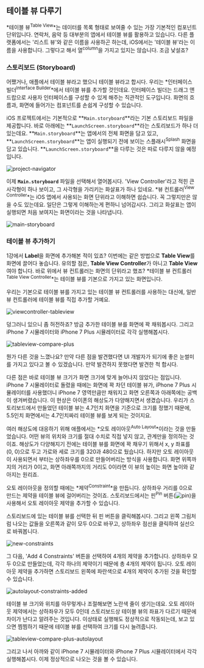 ## 테이블 뷰 다루기

*테이블 뷰<sup>Table View</sup>*는 데이터를 목록 형태로 보여줄 수 있는 가장 기본적인 컴포넌트 단위입니다. 연락처, 음악 등 대부분의 앱에서 테이블 뷰를 활용하고 있습니다. 다른 플랫폼에서는 '리스트 뷰'와 같은 이름을 사용하곤 하는데, iOS에서는 '테이블 뷰'라는 이름을 사용합니다. 그렇다고 해서 열<sup>column</sup>을 가지고 있지는 않습니다. 조금 낯설죠?

### 스토리보드 (Storyboard)

어쨌거나, 애플에서 테이블 뷰라고 했으니 테이블 뷰라고 합시다. 우리는 *인터페이스 빌더<sup>Interface Builder</sup>*에서 테이블 뷰를 추가할 것인데요. 인터페이스 빌더는 드래그 앤 드랍으로 사용자 인터페이스를 구성할 수 있게 해주는 직관적인 도구입니다. 화면의 흐름과, 화면에 들어가는 컴포넌트를 손쉽게 구성할 수 있습니다.

iOS 프로젝트에서는 기본적으로 **`Main.storyboard`**라는 기본 스토리보드 파일을 제공합니다. 바로 아래에는 **`LaunchScreen.storyboard`**라는 스토리보드가 하나 더 있는데요. **`Main.storyboard`**는 앱에서의 전체 화면을 담고 있고, **`LaunchScreen.storyboard`**는 앱이 실행되기 전에 보이는 스플래시<sup>Splash</sup> 화면을 담고 있습니다. **`LaunchScreen.storyboard`**을 다루는 것은 따로 다루지 않을 예정입니다.

![project-navigator](../images/Chapter-4/project-navigator.png)

이제 **`Main.storyboard`** 파일을 선택해서 열어봅시다. 'View Controller'라고 적힌 큰 사각형이 하나 보이고, 그 사각형을 가리키는 화살표가 하나 있네요. *뷰 컨트롤러<sup>View Controller</sup>*는 iOS 앱에서 사용되는 화면 단위라고 이해하면 쉽습니다. 꼭 그렇지만은 않을 수도 있는데요. 일단은 그렇게 이해하는게 편하니 넘어갑시다. 그리고 화살표는 앱이 실행되면 처음 보여지는 화면이라는 것을 나타냅니다.

![main-storyboard](../images/Chapter-4/main-storyboard.png)

### 테이블 뷰 추가하기

1강에서 **Label**을 화면에 추가해본 적이 있죠? 이번에는 같은 방법으로 **Table View**를 화면에 끌어다 놓습니다. 유의할 점은, **Table View Controller**가 아니고 **Table View**여야 합니다. 바로 위에서 뷰 컨트롤러는 화면의 단위라고 했죠? *테이블 뷰 컨트롤러<sup>Table View Controller</sup>*는 테이블 뷰를 기본으로 가지고 있는 화면입니다.

우리는 기본으로 테이블 뷰를 가지고 있는 테이블 뷰 컨트롤러를 사용하는 대신에, 일반 뷰 컨트롤러에 테이블 뷰를 직접 추가할 거예요.

![viewcontroller-tableview](../images/Chapter-4/viewcontroller-tableview.png)

덩그러니 있으니 좀 허전하죠? 방금 추가한 테이블 뷰를 화면에 꽉 채워봅시다. 그리고 iPhone 7 시뮬레이터와 iPhone 7 Plus 시뮬레이터로 각각 실행해봅시다.

![tableview-compare-plus](../images/Chapter-4/tableview-compare-plus.png)

뭔가 다른 것을 느꼈나요? 만약 다른 점을 발견했다면 UI 개발자가 되기에 좋은 눈썰미를 가지고 있다고 볼 수 있겠습니다. 만약 발견하지 못했다면 발견한 척 합시다.

다른 점은 바로 테이블 뷰 크기가 화면 크기에 맞게 늘어나지 않았다는 점입니다. iPhone 7 시뮬레이터로 돌렸을 때에는 화면에 꽉 차던 테이블 뷰가, iPhone 7 Plus 시뮬레이터를 사용했더니 iPhone 7 영역만큼만 채워지고 화면 오른쪽과 아래쪽에는 공백이 생겨버렸습니다. 이 현상은 아이폰의 해상도가 다양해지면서 생겼습니다. 우리가 스토리보드에서 만들었던 테이블 뷰는 4.7인치 화면을 기준으로 크기를 정했기 때문에, 5.5인치 화면에서는 4.7인치짜리 테이블 뷰를 보게 되는 것이지요.

여러 해상도에 대응하기 위해 애플에서는 *오토 레이아웃<sup>Auto Layout</sup>*이라는 것을 만들었습니다. 어떤 뷰의 위치와 크기를 절대 수치로 직접 넣지 않고, 관계만을 정의하는 것이죠. 해상도가 다양해지기 전에는 테이블 뷰를 화면에 꽉 채우기 위해서 x, y 좌표를 (0, 0)으로 두고 가로와 세로 크기를 320과 480으로 뒀습니다. 하지만 오토 레이아웃이 사용되면서 부터는 상하좌우를 0으로 만들어버리는 방식을 사용합니다. 화면 위쪽까지의 거리가 0이고, 화면 아래쪽까지의 거리도 0이라면 이 뷰의 높이는 화면 높이와 같아지는 원리죠.

오토 레이아웃을 정의할 때에는 *제약<sup>Constraint</sup>*을 만듭니다. 상하좌우 거리를 0으로 만드는 제약을 테이블 뷰에 걸어버리는 것이죠. 스토리보드에서는 핀<sup>Pin</sup> 버튼(![pin](../images/Chapter-4/pin.png))을 사용해서 오토 레이아웃 제약을 추가할 수 있습니다.

스토리보드에 있는 테이블 뷰를 선택한 뒤 핀 버튼을 클릭해봅시다. 그리고 왼쪽 그림처럼 나오는 값들을 오른쪽과 같이 모두 0으로 바꾸고, 상하좌우 점선을 클릭하여 실선으로 바꿔봅니다.

![new-constraints](../images/Chapter-4/new-constraints.png)

그 다음, 'Add 4 Constraints' 버튼을 선택하여 4개의 제약을 추가합니다. 상하좌우 모두 0으로 만들었는데, 각각 하나의 제약이기 때문에 총 4개의 제약이 됩니다. 오토 레이아웃 제약을 추가하면 스토리보드 왼쪽에 파란색으로 4개의 제약이 추가된 것을 확인할 수 있습니다.

![autolayout-constraints-added](../images/Chapter-4/autolayout-constraints-added.png)

테이블 뷰 크기와 위치를 아무렇게나 조절해보면 노란색 줄이 생기는데요. 오토 레이아웃 제약에서는 상하좌우가 모두 0인데 스토리보드상 테이블 뷰의 좌표가 다르기 때문에 차이가 난다고 알려주는 것입니다. 이상태로 실행해도 정상적으로 작동되는데, 보고 있으면 찜찜하기 때문에 테이블 뷰를 선택하여 크기를 다시 늘려줍니다.

![tableview-compare-plus-autolayout](../images/Chapter-4/tableview-compare-plus-autolayout.png)

그리고 나서 아까와 같이 iPhone 7 시뮬레이터와 iPhone 7 Plus 시뮬레이터에서 각각 실행해봅시다. 이제 정상적으로 나오는 것을 볼 수 있습니다.
